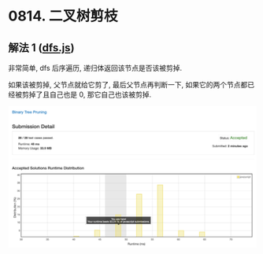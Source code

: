 # 0814. 二叉树剪枝

## 解法 1 ([dfs.js](./dfs.js))

非常简单, dfs 后序遍历, 递归体返回该节点是否该被剪掉.
 
如果该被剪掉, 父节点就给它剪了, 最后父节点再判断一下, 如果它的两个节点都已经被剪掉了且自己也是 0, 那它自己也该被剪掉.

![成绩](./assets/dfs.png)
